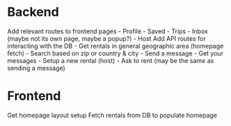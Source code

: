 # Backend
Add relevant routes to frontend pages
    - Profile 
    - Saved
    - Trips
    - Inbox (maybe not its own page, maybe a popup?)
    - Host
Add API routes for interacting with the DB
    - Get rentals in general geographic area (homepage fetch)
    - Search based on zip or country & city
    - Send a message
    - Get your messages
    - Setup a new rental (host)
    - Ask to rent (may be the same as sending a message)

# Frontend
Get homepage layout setup
Fetch rentals from DB to populate homepage
